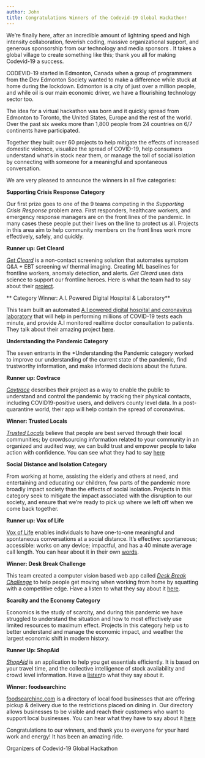 ```yaml
---
author: John
title: Congratulations Winners of the Codevid-19 Global Hackathon!
---
```


We’re finally here, after an incredible amount of lightning speed and high intensity collaboration, feverish coding, massive organizational support, and generous sponsorship from our technology and media sponsors .  It takes a global village to create something like this; thank you all for making Codevid-19 a success. 

CODEVID-19 started in Edmonton, Canada when a group of programmers from the Dev Edmonton Society wanted to make a difference while stuck at home during the lockdown.  Edmonton is a city of just over a million people, and while oil is our main economic driver, we have a flourishing technology sector too.

The idea for a virtual hackathon was born and it quickly spread from Edmonton to Toronto, the United States, Europe and the rest of the world. Over the past six weeks more than 1,800 people from 24 countries on 6/7 continents have participated.

Together they built over 60 projects to help mitigate the effects of increased domestic violence, visualize the spread of COVID-19, help consumers understand what’s in stock near them, or manage the toll of social isolation by connecting with someone for a meaningful and spontaneous conversation. 

We are very pleased to announce the winners in all five categories:

**Supporting Crisis Response Category**

Our first prize goes to one of the 9 teams competing in the *Supporting Crisis Response* problem area. First responders, healthcare workers, and emergency response managers are on the front lines of the pandemic. In many cases these people put their lives on the line to protect us all. Projects in this area aim to help community members on the front lines work more effectively, safely, and quickly.

**Runner up: Get Cleard**

[*Get Cleard*](https://get.cleard.ai/login) is a non-contact screening solution that automates symptom Q&A + EBT screening w/ thermal imaging. Creating ML baselines for frontline workers, anomaly detection, and alerts. *Get Cleard* uses data science to support our frontline heroes. Here is what the team had to say about their [project](https://www.youtube.com/watch?v=FMuoIDpw1qc).

** Category Winner: A.I. Powered Digital Hospital & Laboratory**

This team built an automated [A.I powered digital hospital and coronavirus laboratory](https://beta.covidcare.cloud) that will help in performing millions of COVID-19 tests each minute, and provide A.I monitored realtime doctor consultation to patients. They talk about their amazing project [here](https://www.youtube.com/watch?v=04KS7yZT4IM).

**Understanding the Pandemic Category**

The seven entrants in the *Understanding the Pandemic category worked to improve our understanding of the current state of the pandemic, find trustworthy information, and make informed decisions about the future.

**Runner up:  Covtrace**

[*Covtrace*](https://www.youtube.com/watch?v=PAdAVtBCzAA&feature=youtu.be ) describes their project as a way to enable the public to understand and control the pandemic by tracking their physical contacts, including COVID19-positive users, and delivers county level data. In a post-quarantine world, their app will help contain the spread of coronavirus.

**Winner: Trusted Locals**

[*Trusted Locals*](https://trusted-locals.github.io/) believe that people are best served through their local communities; by crowdsourcing information related to your community in an organized and audited way, we can build trust and empower people to take action with confidence. You can see what they had to say [here](https://youtu.be/9KkgyzO8wIY)

**Social Distance and Isolation Category**

From working at home, assisting the elderly and others at need, and entertaining and educating our children, few parts of the pandemic more broadly impact society than the effects of social isolation. Projects in this category seek to mitigate the impact associated with the disruption to our society, and ensure that we’re ready to pick up where we left off when we come back together.

**Runner up: Vox of Life**

[Vox of Life](https://voxoflife.com) enables individuals to have one-to-one meaningful and spontaneous conversations at a social distance. It’s effective: spontaneous; accessible: works on any device; impactful, and has a 40 minute average call length. You can hear about it in their own [words](https://youtu.be/yMg1G9mYg88).

**Winner: Desk Break Challenge**

This team created a computer vision based web app called [*Desk Break Challenge*](https://www.deskbreakchallenge.com/) to help people get moving when working from home by squatting with a competitive edge. Have a listen to what they say about it [here](https://www.youtube.com/watch?v=nbJWCEtcKss&feature=youtu.be).

**Scarcity and the Economy Category**

Economics is the study of scarcity, and during this pandemic we have struggled to understand the situation and how to most effectively use limited resources to maximum effect. Projects in this category help us to better understand and manage the economic impact, and weather the largest economic shift in modern history.

**Runner Up: ShopAid**

[*ShopAid*](https://andreisukharev.github.io/shopaids/) is an application to help you get essentials efficiently. It is based on your travel time, and the collective intelligence of stock availability and crowd level information. Have a [listen](
https://youtu.be/6kEYpQHF1nE)to what they say about it.

**Winner: foodsearchinc**

[foodsearchinc.com](https://foodsearchinc.com/) is a directory of local food businesses that are offering pickup & delivery due to the restrictions placed on dining in. Our directory allows businesses to be visible and reach their customers who want to support local businesses. You can hear what they have to say about it [here](https://youtu.be/bHwvUGy8dIA)

Congratulations to our winners, and thank you to everyone for your hard work and energy! It has been an amazing ride.

Organizers of Codevid-19 Global Hackathon

